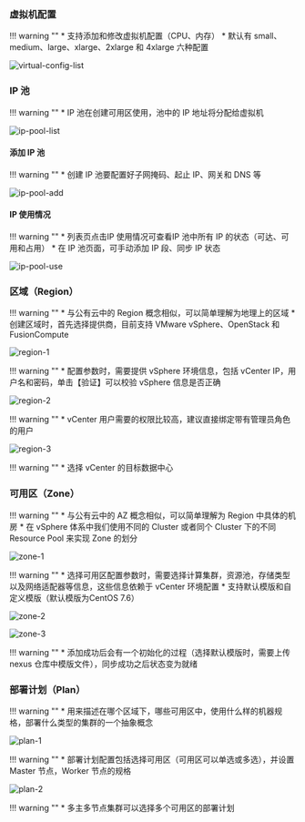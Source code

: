 
### 虚拟机配置

!!! warning ""
    * 支持添加和修改虚拟机配置（CPU、内存）
    * 默认有 small、medium、large、xlarge、2xlarge 和 4xlarge 六种配置

![virtual-config-list](../img/user_manual/plan/virtual-config-list.png)

### IP 池

!!! warning ""
    * IP 池在创建可用区使用，池中的 IP 地址将分配给虚拟机

![ip-pool-list](../img/user_manual/plan/ip-pool-list.png)

#### 添加 IP 池

!!! warning ""
    * 创建 IP 池要配置好子网掩码、起止 IP、网关和 DNS 等

![ip-pool-add](../img/user_manual/plan/ip-pool-add.png)

#### IP 使用情况

!!! warning ""
    * 列表页点击IP 使用情况可查看IP 池中所有 IP 的状态（可达、可用和占用）
    * 在 IP 池页面，可手动添加 IP 段、同步 IP 状态

![ip-pool-use](../img/user_manual/plan/ip-pool-use.png)

### 区域（Region）

!!! warning ""
    * 与公有云中的 Region 概念相似，可以简单理解为地理上的区域
    * 创建区域时，首先选择提供商，目前支持 VMware vSphere、OpenStack 和 FusionCompute

![region-1](../img/user_manual/plan/region-1.png)

!!! warning ""
    * 配置参数时，需要提供 vSphere 环境信息，包括 vCenter IP，用户名和密码，单击【验证】可以校验 vSphere 信息是否正确

![region-2](../img/user_manual/plan/region-2.png)

!!! warning ""
    * vCenter 用户需要的权限比较高，建议直接绑定带有管理员角色的用户

![region-3](../img/user_manual/plan/region-3.png)

!!! warning ""
    * 选择 vCenter 的目标数据中心

### 可用区（Zone）

!!! warning ""
    * 与公有云中的 AZ 概念相似，可以简单理解为 Region 中具体的机房
    * 在 vSphere 体系中我们使用不同的 Cluster 或者同个 Cluster 下的不同 Resource Pool 来实现 Zone 的划分

![zone-1](../img/user_manual/plan/zone-1.png)

!!! warning ""
    * 选择可用区配置参数时，需要选择计算集群，资源池，存储类型以及网络适配器等信息，这些信息依赖于 vCenter 环境配置
    * 支持默认模版和自定义模版（默认模版为CentOS 7.6）

![zone-2](../img/user_manual/plan/zone-2.png)

![zone-3](../img/user_manual/plan/zone-3.png)

!!! warning ""
    * 添加成功后会有一个初始化的过程（选择默认模版时，需要上传 nexus 仓库中模版文件），同步成功之后状态变为就绪

### 部署计划（Plan）

!!! warning ""
    * 用来描述在哪个区域下，哪些可用区中，使用什么样的机器规格，部署什么类型的集群的一个抽象概念

![plan-1](../img/user_manual/plan/plan-1.png)

!!! warning ""
    * 部署计划配置包括选择可用区（可用区可以单选或多选），并设置 Master 节点，Worker 节点的规格

![plan-2](../img/user_manual/plan/plan-2.png)

!!! warning ""
    * 多主多节点集群可以选择多个可用区的部署计划

